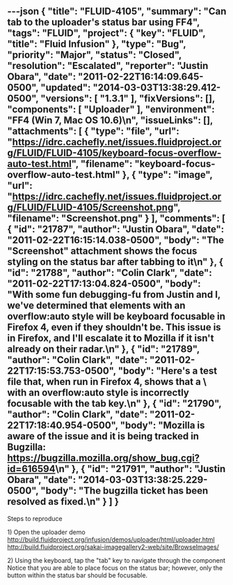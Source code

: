 ---json
{
  "title": "FLUID-4105",
  "summary": "Can tab to the uploader's status bar using FF4",
  "tags": "FLUID",
  "project": {
    "key": "FLUID",
    "title": "Fluid Infusion"
  },
  "type": "Bug",
  "priority": "Major",
  "status": "Closed",
  "resolution": "Escalated",
  "reporter": "Justin Obara",
  "date": "2011-02-22T16:14:09.645-0500",
  "updated": "2014-03-03T13:38:29.412-0500",
  "versions": [
    "1.3.1"
  ],
  "fixVersions": [],
  "components": [
    "Uploader"
  ],
  "environment": "FF4 (Win 7, Mac OS 10.6)\n",
  "issueLinks": [],
  "attachments": [
    {
      "type": "file",
      "url": "https://idrc.cachefly.net/issues.fluidproject.org/FLUID/FLUID-4105/keyboard-focus-overflow-auto-test.html",
      "filename": "keyboard-focus-overflow-auto-test.html"
    },
    {
      "type": "image",
      "url": "https://idrc.cachefly.net/issues.fluidproject.org/FLUID/FLUID-4105/Screenshot.png",
      "filename": "Screenshot.png"
    }
  ],
  "comments": [
    {
      "id": "21787",
      "author": "Justin Obara",
      "date": "2011-02-22T16:15:14.038-0500",
      "body": "The \"Screenshot\" attachment shows the focus styling on the status bar after tabbing to it\n"
    },
    {
      "id": "21788",
      "author": "Colin Clark",
      "date": "2011-02-22T17:13:04.824-0500",
      "body": "With some fun debugging-fu from Justin and I, we've determined that elements with an overflow:auto style will be keyboard focusable in Firefox 4, even if they shouldn't be. This issue is in Firefox, and I'll escalate it to Mozilla if it isn't already on their radar.\n"
    },
    {
      "id": "21789",
      "author": "Colin Clark",
      "date": "2011-02-22T17:15:53.753-0500",
      "body": "Here's a test file that, when run in Firefox 4, shows that a \\<div> with an overflow:auto style is incorrectly focusable with the tab key.\n"
    },
    {
      "id": "21790",
      "author": "Colin Clark",
      "date": "2011-02-22T17:18:40.954-0500",
      "body": "Mozilla is aware of the issue and it is being tracked in Bugzilla: <https://bugzilla.mozilla.org/show_bug.cgi?id=616594>\n"
    },
    {
      "id": "21791",
      "author": "Justin Obara",
      "date": "2014-03-03T13:38:25.229-0500",
      "body": "The bugzilla ticket has been resolved as fixed.\n"
    }
  ]
}
---
Steps to reproduce

1\) Open the uploader demo\
<http://build.fluidproject.org/infusion/demos/uploader/html/uploader.html>\
<http://build.fluidproject.org/sakai-imagegallery2-web/site/BrowseImages/>

2\) Using the keyboard, tap the "tab" key to navigate through the component\
Notice that you are able to place focus on the status bar; however, only the button within the status bar should be focusable.

        